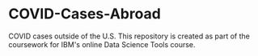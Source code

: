 # COVID-Cases-Abroad
COVID cases outside of the U.S.
This repository is created as part of the coursework for IBM's online Data Science Tools course.
